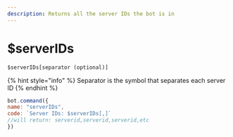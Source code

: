 ```yaml
---
description: Returns all the server IDs the bot is in
---
```


# $serverIDs

```text
$serverIDs[separator (optional)]
```

{% hint style="info" %}
Separator is the symbol that separates each server ID
{% endhint %}

```javascript
bot.command({
name: "serverIDs",
code: `Server IDs: $serverIDs[,]`
//will return: serverid,serverid,serverid,etc
})
```

